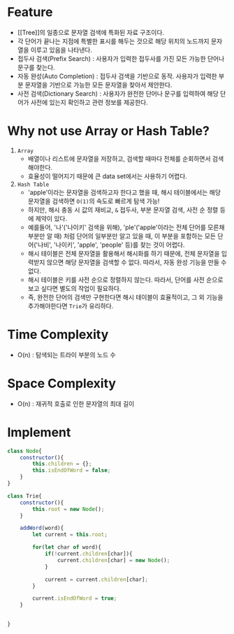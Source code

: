 
# Feature
- [[Tree]]의 일종으로 문자열 검색에 특화된 자료 구조이다.
- 각 단어가 끝나는 지점에 특별한 표시를 해두는 것으로 해당 위치의 노드까지 문자열을 이루고 있음을 나타낸다.
- 접두사 검색(Prefix Search) : 사용자가 입력한 접두사를 가진 모든 가능한 단어나 문구를 찾는다.
- 자동 완성(Auto Completion) : 접두사 검색을 기반으로 동작. 사용자가 입력한 부분 문자열을 기반으로 가능한 모든 문자열을 찾아서 제안한다.
- 사전 검색(Dictionary Search) : 사용자가 완전한 단어나 문구를 입력하여 해당 단어가 사전에 있는지 확인하고 관련 정보를 제공한다.

# Why not use Array or Hash Table?
1. `Array`
	- 배열이나 리스트에 문자열을 저장하고, 검색할 때마다 전체를 순회하면서 검색해야한다.
	- 효율성이 떨어지기 때문에 큰 data set에서는 사용하기 어렵다.
2. `Hash Table`
	- 'apple'이라는 문자열을 검색하고자 한다고 했을 때, 해시 테이블에서는 해당 문자열을 검색하면 `O(1)`의 속도로 빠르게 탐색 가능!
	- 하지만, 해시 충동 시 값의 재비교, `&` 접두사, 부분 문자열 검색, 사전 순 정렬 등에 제약이 있다.
	- 예를들어, '나'('나이키' 검색을 위해), 'ple'('apple'이라는 전체 단어를 모른채 부분만 알 때) 처럼 단어의 일부분만 알고 있을 때, 이 부분을 포함하는 모든 단어('나비', '나이키', 'apple', 'people' 등)를 찾는 것이 어렵다.
	- 해시 테이블은 전체 문자열을 활용해서 해시화를 하기 때문에, 전체 문자열을 입력받지 않으면 해당 문자열을 검색할 수 없다. 따라서, 자동 완성 기능을 만들 수 없다.
	- 해시 테이블은 키를 사전 순으로 정렬하지 않는다. 따라서, 단어를 사전 순으로 보고 싶다면 별도의 작업이 필요하다.
	- 즉, 완전한 단어의 검색만 구현한다면 해시 테이블이 효율적이고, 그 외 기능을 추가해야한다면 `Trie`가 유리하다.

# Time Complexity
- O(n) : 탐색되는 트라이 부분의 노드 수

# Space Complexity
- O(n) : 재귀적 호출로 인한 문자열의 최대 길이

# Implement

```js
class Node{
	constructor(){
		this.children = {};
		this.isEndOfWord = false;
	}
}

class Trie{
	constructor(){
		this.root = new Node();
	}

	addWord(word){
	    let current = this.root;

	    for(let char of word){
	        if(!current.children[char]){
	            current.children[char] = new Node();
	        }

	        current = current.children[char];
	    }

	    current.isEndOfWord = true;
	}

	
}
```